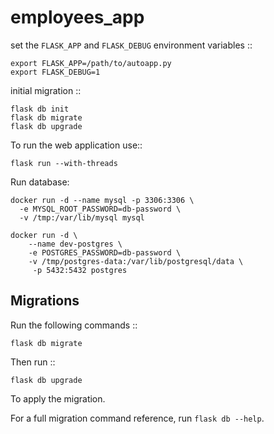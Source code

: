 # employees_app


set the ``FLASK_APP`` and ``FLASK_DEBUG``
environment variables ::

    export FLASK_APP=/path/to/autoapp.py
    export FLASK_DEBUG=1


initial migration ::

    flask db init
    flask db migrate
    flask db upgrade

To run the web application use::

    flask run --with-threads


Run database:
```
docker run -d --name mysql -p 3306:3306 \
  -e MYSQL_ROOT_PASSWORD=db-password \
  -v /tmp:/var/lib/mysql mysql
```

```
docker run -d \
	--name dev-postgres \
	-e POSTGRES_PASSWORD=db-password \
	-v /tmp/postgres-data:/var/lib/postgresql/data \
     -p 5432:5432 postgres
```

Migrations
----------

Run the following commands ::

    flask db migrate

Then run ::

    flask db upgrade

To apply the migration.

For a full migration command reference, run ``flask db --help``.
